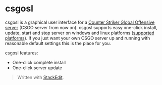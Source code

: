 # csgosl
csgosl is a graphical user interface for a [Counter Striker Global Offensive server](https://developer.valvesoftware.com/wiki/Counter-Strike:_Global_Offensive_Dedicated_Servers) (CSGO server from now on).  csgosl supports easy one-click install, update, start and stop server on windows and linux platforms ([supported platforms](https://github.com/lenosisnickerboa/csgosl/wiki/Platform-support)). If you just want your own CSGO server up and running with reasonable default settings this is the place for you.

csgosl features:

* One-click complete install
* One-click server update

> Written with [StackEdit](https://stackedit.io/).